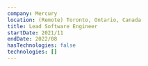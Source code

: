 ```yaml
---
company: Mercury
location: (Remote) Toronto, Ontario, Canada
title: Lead Software Engineer
startDate: 2021/11
endDate: 2022/08
hasTechnologies: false
technologies: []
---
```

